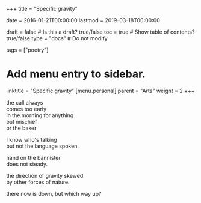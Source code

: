 +++
title = "Specific gravity"

date = 2016-01-21T00:00:00
lastmod = 2019-03-18T00:00:00

draft = false  # Is this a draft? true/false
toc = true  # Show table of contents? true/false
type = "docs"  # Do not modify.

tags = ["poetry"]

# Add menu entry to sidebar.
linktitle = "Specific gravity"
[menu.personal]
  parent = "Arts"
  weight = 2
+++

<p>the call always</br>
comes too early</br>
in the morning for anything</br>
but mischief</br>
or the baker</p>

<p>I know who's talking</br>
but not the language spoken.</p>

<p>hand on the bannister</br>
does not steady.

<p>the direction of gravity skewed</br>
by other forces of nature.</p>

<p>there now is down, but which way up?</p>
